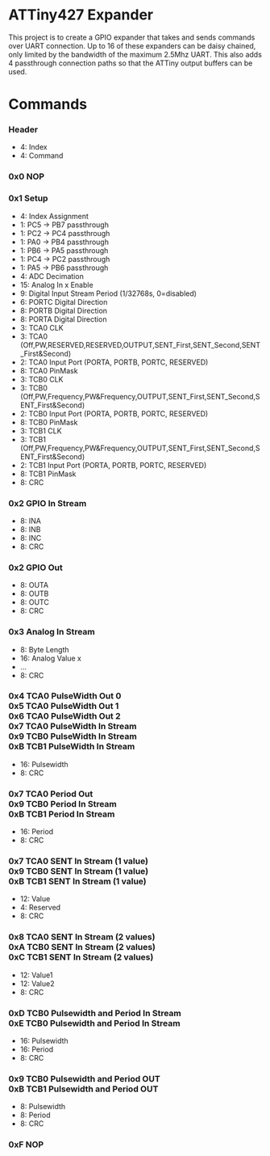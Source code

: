 # ATTiny427 Expander
This project is to create a GPIO expander that takes and sends commands over UART connection. 
Up to 16 of these expanders can be daisy chained, only limited by the bandwidth of the maximum 2.5Mhz UART. 
This also adds 4 passthrough connection paths so that the ATTiny output buffers can be used.

# Commands
### Header
* 4: Index
* 4: Command
### 0x0 NOP
### 0x1 Setup
* 4: Index Assignment
* 1: PC5 -> PB7 passthrough
* 1: PC2 -> PC4 passthrough
* 1: PA0 -> PB4 passthrough
* 1: PB6 -> PA5 passthrough
* 1: PC4 -> PC2 passthrough
* 1: PA5 -> PB6 passthrough
* 4: ADC Decimation
* 15: Analog In x Enable
* 9: Digital Input Stream Period (1/32768s, 0=disabled)
* 6: PORTC Digital Direction
* 8: PORTB Digital Direction
* 8: PORTA Digital Direction
* 3: TCA0 CLK
* 3: TCA0 (Off,PW,RESERVED,RESERVED,OUTPUT,SENT_First,SENT_Second,SENT_First&Second)
* 2: TCA0 Input Port (PORTA, PORTB, PORTC, RESERVED)
* 8: TCA0 PinMask
* 3: TCB0 CLK
* 3: TCB0 (Off,PW,Frequency,PW&Frequency,OUTPUT,SENT_First,SENT_Second,SENT_First&Second)
* 2: TCB0 Input Port (PORTA, PORTB, PORTC, RESERVED)
* 8: TCB0 PinMask
* 3: TCB1 CLK
* 3: TCB1 (Off,PW,Frequency,PW&Frequency,OUTPUT,SENT_First,SENT_Second,SENT_First&Second)
* 2: TCB1 Input Port (PORTA, PORTB, PORTC, RESERVED)
* 8: TCB1 PinMask
* 8: CRC
### 0x2 GPIO In Stream
* 8: INA
* 8: INB
* 8: INC
* 8: CRC
### 0x2 GPIO Out
* 8: OUTA
* 8: OUTB
* 8: OUTC
* 8: CRC
### 0x3 Analog In Stream
* 8: Byte Length
* 16: Analog Value x
* ...
* 8: CRC
### 0x4 TCA0 PulseWidth Out 0 <br/> 0x5 TCA0 PulseWidth Out 1 <br/> 0x6 TCA0 PulseWidth Out 2 <br/> 0x7 TCA0 PulseWidth In Stream <br/> 0x9 TCB0 PulseWidth In Stream <br/> 0xB TCB1 PulseWidth In Stream
* 16: Pulsewidth
* 8: CRC
### 0x7 TCA0 Period Out <br/> 0x9 TCB0 Period In Stream <br/> 0xB TCB1 Period In Stream
* 16: Period
* 8: CRC
### 0x7 TCA0 SENT In Stream (1 value) <br/> 0x9 TCB0 SENT In Stream (1 value) <br/> 0xB TCB1 SENT In Stream (1 value)
* 12: Value
* 4: Reserved
* 8: CRC
### 0x8 TCA0 SENT In Stream (2 values) <br/> 0xA TCB0 SENT In Stream (2 values) <br/> 0xC TCB1 SENT In Stream (2 values)
* 12: Value1
* 12: Value2
* 8: CRC
### 0xD TCB0 Pulsewidth and Period In Stream <br/> 0xE TCB0 Pulsewidth and Period In Stream
* 16: Pulsewidth
* 16: Period
* 8: CRC
### 0x9 TCB0 Pulsewidth and Period OUT <br/> 0xB TCB1 Pulsewidth and Period OUT
* 8: Pulsewidth
* 8: Period
* 8: CRC
### 0xF NOP